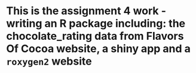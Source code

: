 # This is the assignment 4 work - writing an R package including: the chocolate_rating data from Flavors Of Cocoa website, a shiny app and a `roxygen2` website

